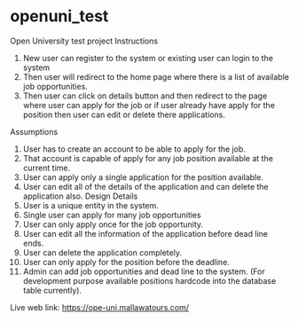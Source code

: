 # openuni_test
Open University test project
Instructions
1.	New user can register to the system or existing user can login to the system
2.	Then user will redirect to the home page where there is a list of available job opportunities.
3.	Then user can click on details button and then redirect to the page where user can apply for the job or if user already have apply for the position then user can edit or delete there applications.

Assumptions
1.	User has to create an account to be able to apply for the job.
2.	That account is capable of apply for any job position available at the current time.
3.	User can apply only a single application for the position available.
4.	User can edit all of the details of the application and can delete the application also. 
Design Details
1.	User is a unique entity in the system.
2.	Single user can apply for many job opportunities
3.	User can only apply once for the job opportunity. 
4.	User can edit all the information of the application before dead line ends.
5.	User can delete the application completely.
6.	User can only apply for the position before the deadline.
7.	Admin can add job opportunities and dead line to the system. (For development purpose available positions hardcode into the database table currently).

Live web link: https://ope-uni.mallawatours.com/

